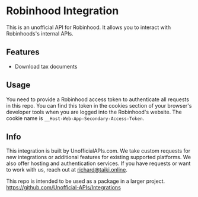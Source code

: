 # Robinhood Integration

This is an unofficial API for Robinhood. It allows you to interact with Robinhoods's internal APIs. 

## Features

- Download tax documents

## Usage

You need to provide a Robinhood access token to authenticate all requests in this repo. You can find this token in the cookies section of your browser's developer tools when you are logged into the Robinhood's website. The cookie name is `__Host-Web-App-Secondary-Access-Token`.

## Info

This integration is built by UnofficialAPIs.com. We take custom requests for new integrations or additional features for existing supported platforms. We also offer hosting and authentication services. If you have requests or want to work with us, reach out at richard@taiki.online.

This repo is intended to be used as a package in a larger project.
https://github.com/Unofficial-APIs/Integrations